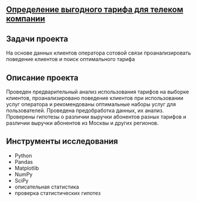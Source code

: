 ## [Определение выгодного тарифа для телеком компании](https://nbviewer.jupyter.org/github/KseniyaCherednikova/projects/blob/main/%D0%9F%D0%BE%D1%80%D1%82%D0%B0%D0%BB_%D0%B8%D0%B3%D1%80/%D0%9F%D0%BE%D1%80%D1%82%D0%B0%D0%BB_%D0%B8%D0%B3%D1%80.ipynb)

## Задачи проекта
На основе данных клиентов оператора сотовой связи проанализировать поведение клиентов и поиск оптимального тарифа


## Описание проекта
Проведен предварительный анализ использования тарифов на выборке клиентов,
проанализировано поведение клиентов при использовании услуг оператора и
рекомендованы оптимальные наборы услуг для пользователей. Проведена предобработка
данных, их анализ. Проверены гипотезы о различии выручки абонентов разных тарифов и
различии выручки абонентов из Москвы и других регионов.

## Инструменты исследования
- Python
- Pandas
- Matplotlib
- NumPy
- SciPy
- описательная статистика
- проверка статистических гипотез
